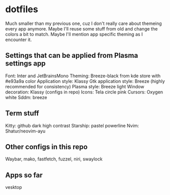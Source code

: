 # dotfiles
Much smaller than my previous one, cuz I don't really care about themeing every app anymore. Maybe I'll reuse some stuff from old and change the colors a bit to match. Maybe I'll mention app specific theming as I encounter it.

## Settings that can be applied from Plasma settings app
Font: Inter and JetBrainsMono
Theming: Breeze-black from kde store with #e93a9a color
Application style: Klassy
Gtk application style: Breeze (highly recommended for consistency)
Plasma style: Breeze light
Window decoration: Klassy (configs in repo)
Icons: Tela circle pink
Cursors: Oxygen white
Sddm: breeze

## Term stuff
Kitty: github dark high contrast 
Starship: pastel powerline
Nvim: Shatur/neovim-ayu

## Other configs in this repo
Waybar, mako, fastfetch, fuzzel, niri, swaylock

## Apps so far
vesktop


